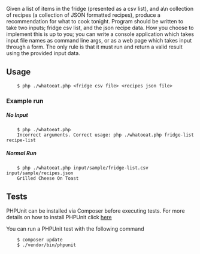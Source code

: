Given a list of items in the fridge (presented as a csv list), and a\n
collection of recipes (a collection of JSON formatted recipes),
produce a recommendation for what to cook tonight.
Program should be written to take two inputs; fridge csv list, and
the json recipe data. How you choose to implement this is up to you;
you can write a console application which takes input file names as
command line args, or as a web page which takes input through a form.
The only rule is that it must run and return a valid result using the
provided input data.

## Usage
```
    $ php ./whatoeat.php <fridge csv file> <recipes json file>
```

### Example run

##### No Input
```
    $ php ./whatoeat.php
    Incorrect arguments. Correct usage: php ./whatoeat.php fridge-list recipe-list
```


##### Normal Run
```
    $ php ./whatoeat.php input/sample/fridge-list.csv input/sample/recipes.json
    Grilled Cheese On Toast
```

## Tests
PHPUnit can be installed via Composer before executing tests. For more details on how to install PHPUnit click [here](http://phpunit.de/manual/current/en/installation.html)

You can run a PHPUnit test with the following command
```
    $ composer update
    $ ./vendor/bin/phpunit
```
